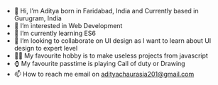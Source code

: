 - 👋 Hi, I’m Aditya born in Faridabad, India and Currently based in Gurugram, India
- 👀 I’m interested in Web Development
- 🌱 I’m currently learning ES6
- 💞️ I’m looking to collaborate on UI design as I want to learn about UI design to expert level
- 🧑‍🏭 My favourite hobby is to make useless projects from javascript
- ⌚ My favourite passtime is playing Call of duty or Drawing
- 📫 How to reach me email on adityachaurasia201@gmail.com
